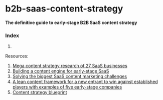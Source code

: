 # b2b-saas-content-strategy
**The definitive guide to early-stage B2B SaaS content strategy**

### Index
1. 


Resources:
1. [Mega content strategy research of 27 SaaS businesses](https://www.thoughtlytics.com/newsletter/saas-content-strategy)
2. [Building a content engine for early-stage SaaS](https://www.thoughtlytics.com/newsletter/building-a-content-engine-for-early-stage-saas)
3. [Solving the biggest SaaS content marketing challenges](https://www.thoughtlytics.com/newsletter/maneuvering-the-biggest-content-marketing-challenges)
4. [A lean content framework for a new entrant to win against established players with examples of five early-stage companies](https://www.thoughtlytics.com/newsletter/content-flywheel-for-new-saas-companies)
5. [Content strategy blueprint](https://www.thoughtlytics.com/products/saas-content-strategy-blueprint)
